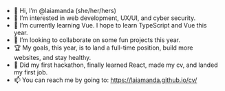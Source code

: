 - 👋 Hi, I’m @laiamanda (she/her/hers)
- 👀 I’m interested in web development, UX/UI, and cyber security.
- 🌱 I’m currently learning Vue. I hope to learn TypeScript and Vue this year.
- 💞️ I’m looking to collaborate on some fun projects this year.
- 🏆 My goals, this year, is to land a full-time position, build more websites, and stay healthy.
- 🥳 Did my first hackathon, finally learned React, made my cv, and landed my first job.
- 📫 You can reach me by going to: https://laiamanda.github.io/cv/

<!---
laiamanda/laiamanda is a ✨ special ✨ repository because its `README.md` (this file) appears on your GitHub profile.
You can click the Preview link to take a look at your changes.
--->
